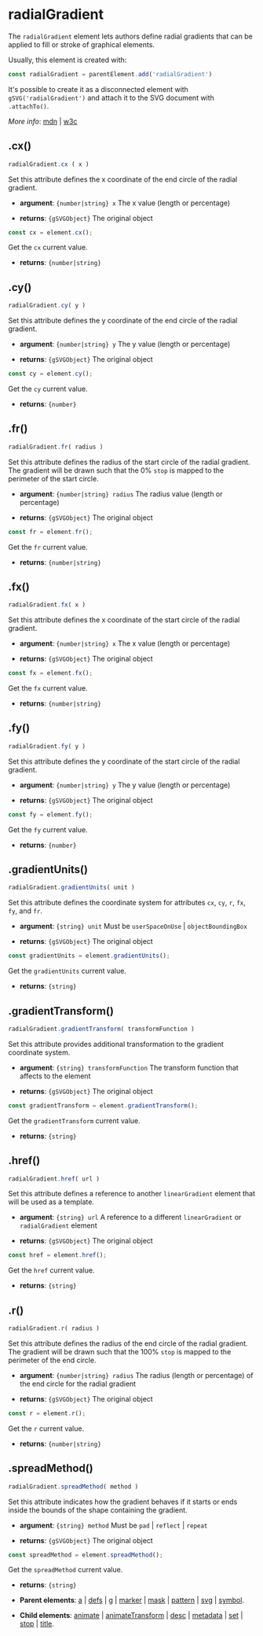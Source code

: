 # radialGradient

The `radialGradient` element lets authors define radial gradients that can be applied to fill or stroke of graphical elements.

Usually, this element is created with:
      
```js
const radialGradient = parentElement.add('radialGradient')
```

It's possible to create it as a disconnected element with `gSVG('radialGradient')` and attach it to the SVG document with `.attachTo()`.

*More info*:
      [mdn](https://developer.mozilla.org//en-US/docs/Web/SVG/Element/radialGradient) | [w3c](https://svgwg.org/svg2-draft/single-page.html#pservers-RadialGradientElement)

## .cx()


```js
radialGradient.cx ( x )
```
Set this attribute defines the x coordinate of the end circle of the radial gradient.

- **argument**: `{number|string} x` The x value (length or percentage) 

- **returns**: `{gSVGObject}` The original object


```js
const cx = element.cx();
```
Get the `cx` current value.

- **returns**: `{number|string}` 

## .cy()


```js
radialGradient.cy( y )
```
Set this attribute defines the y coordinate of the end circle of the radial gradient.

- **argument**: `{number|string} y` The y value (length or percentage) 

- **returns**: `{gSVGObject}` The original object


```js
const cy = element.cy();
```
Get the `cy` current value.

- **returns**: `{number}` 

## .fr()


```js
radialGradient.fr( radius )
```
Set this attribute defines the radius of the start circle of the radial gradient. The gradient will be drawn such that the 0% `stop` is mapped to the perimeter of the start circle.

- **argument**: `{number|string} radius` The radius value (length or percentage) 

- **returns**: `{gSVGObject}` The original object


```js
const fr = element.fr();
```
Get the `fr` current value.

- **returns**: `{number|string}` 

## .fx()


```js
radialGradient.fx( x )
```
Set this attribute defines the x coordinate of the start circle of the radial gradient.

- **argument**: `{number|string} x` The x value (length or percentage) 

- **returns**: `{gSVGObject}` The original object


```js
const fx = element.fx();
```
Get the `fx` current value.

- **returns**: `{number|string}` 

## .fy()


```js
radialGradient.fy( y )
```
Set this attribute defines the y coordinate of the start circle of the radial gradient.

- **argument**: `{number|string} y` The y value (length or percentage) 

- **returns**: `{gSVGObject}` The original object


```js
const fy = element.fy();
```
Get the `fy` current value.

- **returns**: `{number}` 

## .gradientUnits()


```js
radialGradient.gradientUnits( unit )
```
Set this attribute defines the coordinate system for attributes `cx`, `cy`, `r`, `fx`, `fy`, and `fr`.

- **argument**: `{string} unit` Must be `userSpaceOnUse` | `objectBoundingBox`

- **returns**: `{gSVGObject}` The original object


```js
const gradientUnits = element.gradientUnits();
```
Get the `gradientUnits` current value.

- **returns**: `{string}` 

## .gradientTransform()


```js
radialGradient.gradientTransform( transformFunction )
```
Set this attribute provides additional transformation to the gradient coordinate system.

- **argument**: `{string} transformFunction` The transform function that affects to the element

- **returns**: `{gSVGObject}` The original object


```js
const gradientTransform = element.gradientTransform();
```
Get the `gradientTransform` current value.

- **returns**: `{string}` 

## .href()


```js
radialGradient.href( url )
```
Set this attribute defines a reference to another `linearGradient` element that will be used as a template.

- **argument**: `{string} url` A reference to a different `linearGradient` or `radialGradient` element

- **returns**: `{gSVGObject}` The original object


```js
const href = element.href();
```
Get the `href` current value.

- **returns**: `{string}` 

## .r()


```js
radialGradient.r( radius )
```
Set this attribute defines the radius of the end circle of the radial gradient. The gradient will be drawn such that the 100% `stop` is mapped to the perimeter of the end circle.

- **argument**: `{number|string} radius` The radius (length or percentage) of the end circle for the radial gradient

- **returns**: `{gSVGObject}` The original object


```js
const r = element.r();
```
Get the `r` current value.

- **returns**: `{number|string}` 

## .spreadMethod()


```js
radialGradient.spreadMethod( method )
```
Set this attribute indicates how the gradient behaves if it starts or ends inside the bounds of the shape containing the gradient.

- **argument**: `{string} method` Must be `pad` | `reflect` |  `repeat` 

- **returns**: `{gSVGObject}` The original object


```js
const spreadMethod = element.spreadMethod();
```
Get the `spreadMethod` current value.

- **returns**: `{string}` 

- **Parent elements**: [a](./a.md) | [defs](./defs.md) | [g](./g.md) | [marker](./marker.md) | [mask](./mask.md) | [pattern](./pattern.md) | [svg](./svg.md) | [symbol](./symbol.md).

- **Child elements**: [animate](./animate.md) | [animateTransform](./animateTransform.md) | [desc](./desc.md) | [metadata](./metadata.md) | [set](./set.md) | [stop](./stop.md) | [title](./title.md).

